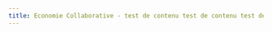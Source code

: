 ```yaml
---
title: Economie Collaborative - test de contenu test de contenu test de contenu test de contenu test de contenu test de contenu 
---
```


